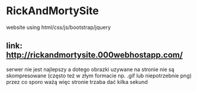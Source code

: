 # RickAndMortySite
website using html/css/js/bootstrap/jquery
## link: http://rickandmortysite.000webhostapp.com/ ##
serwer nie jest najlepszy a dotego obrazki uzywane na stronie nie są skompresowane (często też w złym formacie np. .gif lub niepotrzebnie png) przez co sporo ważą więc stronie trzaba dać kilka sekund
